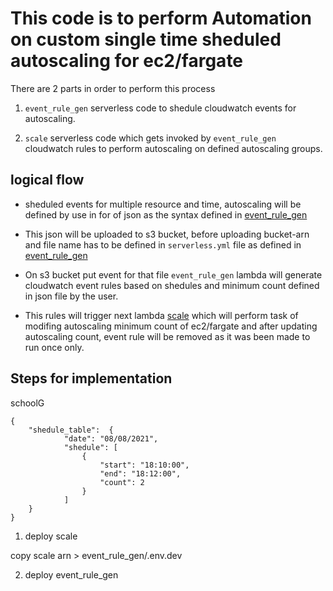# This code is to perform Automation on custom single time sheduled autoscaling for ec2/fargate

There are 2 parts in order to perform this process

1. `event_rule_gen` serverless code to shedule cloudwatch events for autoscaling.

2. `scale` serverless code which gets invoked by `event_rule_gen` cloudwatch rules to perform autoscaling on defined autoscaling groups.

## logical flow

- sheduled events for multiple resource and time, autoscaling will be defined by use in for of json as the syntax defined in [event_rule_gen](https://github.com/electromech-117/schoolG/tree/main/event_rule_gen)

- This json will be uploaded to s3 bucket, before uploading bucket-arn and file name has to be defined in `serverless.yml` file as defined in [event_rule_gen](https://github.com/electromech-117/schoolG/tree/main/event_rule_gen)

- On s3 bucket put event for that file `event_rule_gen` lambda will generate cloudwatch event rules based on shedules and minimum count defined in json file by the user.

- This rules will trigger next lambda [scale](https://github.com/electromech-117/schoolG/tree/main/scale) which will perform task of modifing autoscaling minimum count of ec2/fargate and after updating autoscaling count, event rule will be removed as it was been made to run once only.

## Steps for implementation

schoolG

    {
        "shedule_table":  {
                "date": "08/08/2021",
                "shedule": [
                    {
                        "start": "18:10:00",
                        "end": "18:12:00",
                        "count": 2
                    }
                ]
        }
    }

1. deploy scale

copy scale arn > event_rule_gen/.env.dev

2. deploy event_rule_gen

